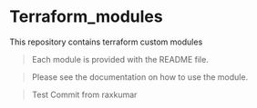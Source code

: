 # Terraform_modules
This repository contains terraform custom modules

>Each module is provided with the README file.

>Please see the documentation on how to use the module.

>Test Commit from raxkumar
